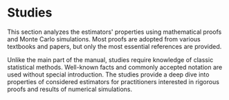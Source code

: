# Studies

This section analyzes the estimators' properties using mathematical proofs and Monte Carlo simulations.
Most proofs are adopted from various textbooks and papers, but only the most essential references are provided.

Unlike the main part of the manual, studies require knowledge of classic statistical methods.
Well-known facts and commonly accepted notation are used without special introduction.
The studies provide a deep dive into properties of considered estimators for practitioners interested in rigorous proofs and results of numerical simulations.

<!-- INCLUDE manual/studies/expected-asymptotic-spread.md -->

<!-- INCLUDE manual/studies/efficiency-asymptotic-center.md -->

<!-- INCLUDE manual/studies/efficiency-asymptotic-median.md -->

<!-- INCLUDE manual/studies/efficiency-asymptotic-spread.md -->

<!-- INCLUDE manual/studies/efficiency-asymptotic-mad.md -->

<!-- INCLUDE manual/studies/efficiency-finite-central-tendency.md -->

<!-- INCLUDE manual/studies/efficiency-finite-dispersion.md -->
